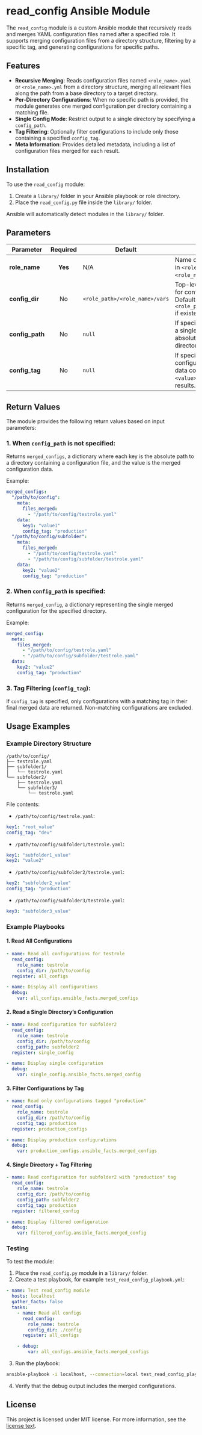 # read_config Ansible Module

The `read_config` module is a custom Ansible module that recursively reads and merges YAML configuration files named after a specified role. It supports merging configuration files from a directory structure, filtering by a specific tag, and generating configurations for specific paths.

## Features

- **Recursive Merging**: Reads configuration files named `<role_name>.yaml` or `<role_name>.yml` from a directory structure, merging all relevant files along the path from a base directory to a target directory.
- **Per-Directory Configurations**: When no specific path is provided, the module generates one merged configuration per directory containing a matching file.
- **Single Config Mode**: Restrict output to a single directory by specifying a `config_path`.
- **Tag Filtering**: Optionally filter configurations to include only those containing a specified `config_tag`.
- **Meta Information**: Provides detailed metadata, including a list of configuration files merged for each result.

## Installation

To use the `read_config` module:

1. Create a `library/` folder in your Ansible playbook or role directory.
2. Place the `read_config.py` file inside the `library/` folder.

Ansible will automatically detect modules in the `library/` folder.

## Parameters

| Parameter       | Required | Default | Description                                                                                                                                              |
|------------------|:--------:|---------|----------------------------------------------------------------------------------------------------------------------------------------------------------|
| **role_name**    | **Yes**  | N/A     | Name of the role to search for in `<role_name>.yaml` or `<role_name>.yml` files.                                                                          |
| **config_dir**   | No       | `<role_path>/<role_name>/vars` | Top-level directory to scan for configuration files. Defaults to `<role_path>/<role_name>/vars` if existent.                                                                                                    |
| **config_path**  | No       | `null`  | If specified, restricts output to a single directory. Can be an absolute or relative path to the directory.                                              |
| **config_tag**   | No       | `null`  | If specified, only configurations whose merged data contains `config_tag: <value>` are included in the results.                                           |

## Return Values

The module provides the following return values based on input parameters:

### 1. When `config_path` is **not specified**:

Returns `merged_configs`, a dictionary where each key is the absolute path to a directory containing a configuration file, and the value is the merged configuration data.

Example:
```yaml
merged_configs:
  "/path/to/config":
    meta:
      files_merged:
        - "/path/to/config/testrole.yaml"
    data:
      key1: "value1"
      config_tag: "production"
  "/path/to/config/subfolder":
    meta:
      files_merged:
        - "/path/to/config/testrole.yaml"
        - "/path/to/config/subfolder/testrole.yaml"
    data:
      key2: "value2"
      config_tag: "production"
```

### 2. When `config_path` is specified:

Returns `merged_config`, a dictionary representing the single merged configuration for the specified directory.

Example:
```yaml
merged_config:
  meta:
    files_merged:
      - "/path/to/config/testrole.yaml"
      - "/path/to/config/subfolder/testrole.yaml"
  data:
    key2: "value2"
    config_tag: "production"
```

### 3. Tag Filtering (`config_tag`):

If `config_tag` is specified, only configurations with a matching tag in their final merged data are returned. Non-matching configurations are excluded.


## Usage Examples

### Example Directory Structure

```
/path/to/config/
├── testrole.yaml
├── subfolder1/
│   └── testrole.yaml
└── subfolder2/
    ├── testrole.yaml
    └── subfolder3/
        └── testrole.yaml
```

File contents:

* `/path/to/config/testrole.yaml`:

```yaml
key1: "root_value"
config_tag: "dev"
```

* `/path/to/config/subfolder1/testrole.yaml`:

```yaml
key1: "subfolder1_value"
key2: "value2"
```

* `/path/to/config/subfolder2/testrole.yaml`:

```yaml
key2: "subfolder2_value"
config_tag: "production"
```

* `/path/to/config/subfolder3/testrole.yaml`:

```yaml
key3: "subfolder3_value"
```

### Example Playbooks

#### 1. Read All Configurations

```yaml
- name: Read all configurations for testrole
  read_config:
    role_name: testrole
    config_dir: /path/to/config
  register: all_configs

- name: Display all configurations
  debug:
    var: all_configs.ansible_facts.merged_configs
```

#### 2. Read a Single Directory’s Configuration

```yaml
- name: Read configuration for subfolder2
  read_config:
    role_name: testrole
    config_dir: /path/to/config
    config_path: subfolder2
  register: single_config

- name: Display single configuration
  debug:
    var: single_config.ansible_facts.merged_config
```

#### 3. Filter Configurations by Tag

```yaml
- name: Read only configurations tagged "production"
  read_config:
    role_name: testrole
    config_dir: /path/to/config
    config_tag: production
  register: production_configs

- name: Display production configurations
  debug:
    var: production_configs.ansible_facts.merged_configs
```

#### 4. Single Directory + Tag Filtering

```yaml
- name: Read configuration for subfolder2 with "production" tag
  read_config:
    role_name: testrole
    config_dir: /path/to/config
    config_path: subfolder2
    config_tag: production
  register: filtered_config

- name: Display filtered configuration
  debug:
    var: filtered_config.ansible_facts.merged_config
```

### Testing

To test the module:

1. Place the `read_config.py` module in a `library/` folder.
2. Create a test playbook, for example `test_read_config_playbook.yml`:

```yaml
- name: Test read_config module
  hosts: localhost
  gather_facts: false
  tasks:
    - name: Read all configs
      read_config:
        role_name: testrole
        config_dir: ./config
      register: all_configs

    - debug:
        var: all_configs.ansible_facts.merged_configs
```

3. Run the playbook:

```bash
ansible-playbook -i localhost, --connection=local test_read_config_playbook.yml
```

4. Verify that the debug output includes the merged configurations.


## License

This project is licensed under MIT license. For more information, see the [license text](LICENSE.md).

